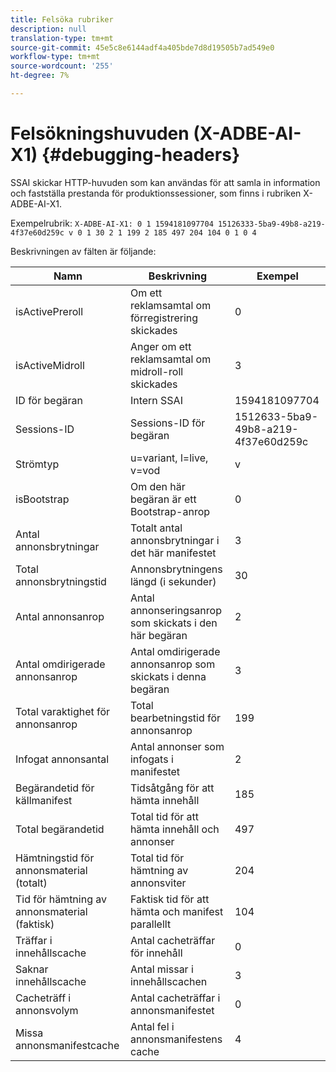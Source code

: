 ```yaml
---
title: Felsöka rubriker
description: null
translation-type: tm+mt
source-git-commit: 45e5c8e6144adf4a405bde7d8d19505b7ad549e0
workflow-type: tm+mt
source-wordcount: '255'
ht-degree: 7%

---
```



# Felsökningshuvuden (X-ADBE-AI-X1) {#debugging-headers}

SSAI skickar HTTP-huvuden som kan användas för att samla in information och fastställa prestanda för produktionssessioner, som finns i rubriken X-ADBE-AI-X1.

Exempelrubrik:
`X-ADBE-AI-X1: 0 1 1594181097704 15126333-5ba9-49b8-a219-4f37e60d259c v 0 1 30 2 1 199 2 185 497 204 104 0 1 0 4`

Beskrivningen av fälten är följande:

| Namn | Beskrivning | Exempel |
|--- |--- |--- |
| isActivePreroll | Om ett reklamsamtal om förregistrering skickades | 0 |
| isActiveMidroll | Anger om ett reklamsamtal om midroll-roll skickades | 3 |
| ID för begäran | Intern SSAI | 1594181097704 |
| Sessions-ID | Sessions-ID för begäran | 1512633-5ba9-49b8-a219-4f37e60d259c |
| Strömtyp | u=variant, l=live, v=vod | v |
| isBootstrap | Om den här begäran är ett Bootstrap-anrop | 0 |
| Antal annonsbrytningar | Totalt antal annonsbrytningar i det här manifestet | 3 |
| Total annonsbrytningstid | Annonsbrytningens längd (i sekunder) | 30 |
| Antal annonsanrop | Antal annonseringsanrop som skickats i den här begäran | 2 |
| Antal omdirigerade annonsanrop | Antal omdirigerade annonsanrop som skickats i denna begäran | 3 |
| Total varaktighet för annonsanrop | Total bearbetningstid för annonsanrop | 199 |
| Infogat annonsantal | Antal annonser som infogats i manifestet | 2 |
| Begärandetid för källmanifest | Tidsåtgång för att hämta innehåll | 185 |
| Total begärandetid | Total tid för att hämta innehåll och annonser | 497 |
| Hämtningstid för annonsmaterial (totalt) | Total tid för hämtning av annonsviter | 204 |
| Tid för hämtning av annonsmaterial (faktisk) | Faktisk tid för att hämta och manifest parallellt | 104 |
| Träffar i innehållscache | Antal cacheträffar för innehåll | 0 |
| Saknar innehållscache | Antal missar i innehållscachen | 3 |
| Cacheträff i annonsvolym | Antal cacheträffar i annonsmanifestet | 0 |
| Missa annonsmanifestcache | Antal fel i annonsmanifestens cache | 4 |